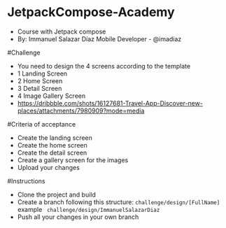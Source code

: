 # JetpackCompose-Academy
- Course with Jetpack compose
- By: Immanuel Salazar Díaz Mobile Developer - @imadiaz

#Challenge
- You need to design the 4 screens according to the template 
- 1 Landing Screen
- 2 Home Screen
- 3 Detail Screen
- 4 Image Gallery Screen
- https://dribbble.com/shots/16127681-Travel-App-Discover-new-places/attachments/7980909?mode=media

#Criteria of acceptance
- Create the landing screen
- Create the home screen
- Create the detail screen
- Create a gallery screen for the images
- Upload your changes

#Instructions
- Clone the project and build
- Create a branch following this structure: ``` challenge/design/[FullName] ``` example ``` challenge/design/ImmanuelSalazarDiaz``` 
- Push all your changes in your own branch
